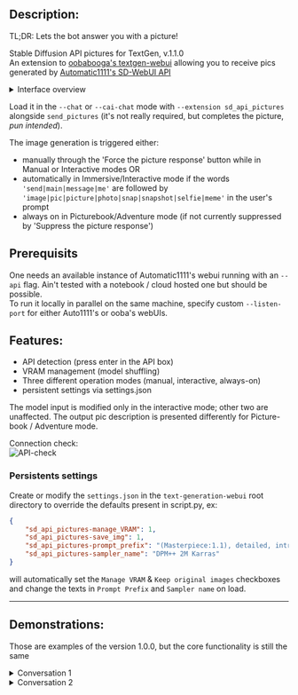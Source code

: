 ## Description:
TL;DR: Lets the bot answer you with a picture!  

Stable Diffusion API pictures for TextGen, v.1.1.0  
An extension to [oobabooga's textgen-webui](https://github.com/oobabooga/text-generation-webui) allowing you to receive pics generated by [Automatic1111's SD-WebUI API](https://github.com/AUTOMATIC1111/stable-diffusion-webui)

<details>
<summary>Interface overview</summary>

![Interface](https://raw.githubusercontent.com/Brawlence/texgen-webui-SD_api_pics/main/illust/Interface.jpg)

</details>

Load it in the `--chat` or `--cai-chat` mode with `--extension sd_api_pictures` alongside `send_pictures` (it's not really required, but completes the picture, *pun intended*).  

The image generation is triggered either:  
- manually through the 'Force the picture response' button while in Manual or Interactive modes OR  
- automatically in Immersive/Interactive mode if the words `'send|main|message|me'` are followed by `'image|pic|picture|photo|snap|snapshot|selfie|meme'` in the user's prompt  
- always on in Picturebook/Adventure mode (if not currently suppressed by 'Suppress the picture response')  

## Prerequisits

One needs an available instance of Automatic1111's webui running with an `--api` flag. Ain't tested with a notebook / cloud hosted one but should be possible.   
To run it locally in parallel on the same machine, specify custom `--listen-port` for either Auto1111's or ooba's webUIs.  

## Features:
- API detection (press enter in the API box)  
- VRAM management (model shuffling)  
- Three different operation modes (manual, interactive, always-on)  
- persistent settings via settings.json

The model input is modified only in the interactive mode; other two are unaffected. The output pic description is presented differently for Picture-book / Adventure mode.  

Connection check:  
![API-check](https://raw.githubusercontent.com/Brawlence/texgen-webui-SD_api_pics/main/illust/API-check.gif) 

### Persistents settings

Create or modify the `settings.json` in the `text-generation-webui` root directory to override the defaults
present in script.py, ex:

```json
{
    "sd_api_pictures-manage_VRAM": 1,
    "sd_api_pictures-save_img": 1,
    "sd_api_pictures-prompt_prefix": "(Masterpiece:1.1), detailed, intricate, colorful, (solo:1.1)",
    "sd_api_pictures-sampler_name": "DPM++ 2M Karras"
}
```

will automatically set the `Manage VRAM` & `Keep original images` checkboxes and change the texts in `Prompt Prefix` and `Sampler name` on load.

---

## Demonstrations:

Those are examples of the version 1.0.0, but the core functionality is still the same

<details>
<summary>Conversation 1</summary>

![EXA1](https://user-images.githubusercontent.com/42910943/224866564-939a3bcb-e7cf-4ac0-a33f-b3047b55054d.jpg)
![EXA2](https://user-images.githubusercontent.com/42910943/224866566-38394054-1320-45cf-9515-afa76d9d7745.jpg)
![EXA3](https://user-images.githubusercontent.com/42910943/224866568-10ea47b7-0bac-4269-9ec9-22c387a13b59.jpg)
![EXA4](https://user-images.githubusercontent.com/42910943/224866569-326121ad-1ea1-4874-9f6b-4bca7930a263.jpg)


</details>

<details>
<summary>Conversation 2</summary>

![Hist1](https://user-images.githubusercontent.com/42910943/224865517-c6966b58-bc4d-4353-aab9-6eb97778d7bf.jpg)
![Hist2](https://user-images.githubusercontent.com/42910943/224865527-b2fe7c2e-0da5-4c2e-b705-42e233b07084.jpg)
![Hist3](https://user-images.githubusercontent.com/42910943/224865535-a38d94e7-8975-4a46-a655-1ae1de41f85d.jpg)

</details>


